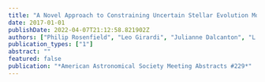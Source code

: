 ```yaml
---
title: "A Novel Approach to Constraining Uncertain Stellar Evolution Models"
date: 2017-01-01
publishDate: 2022-04-07T21:12:58.821902Z
authors: ["Philip Rosenfield", "Leo Girardi", "Julianne Dalcanton", "L.~C. Johnson", "Benjamin F. Williams", "Daniel R. Weisz", "Alessandro Bressan", "Morgan Fouesneau"]
publication_types: ["1"]
abstract: ""
featured: false
publication: "*American Astronomical Society Meeting Abstracts #229*"
---
```



